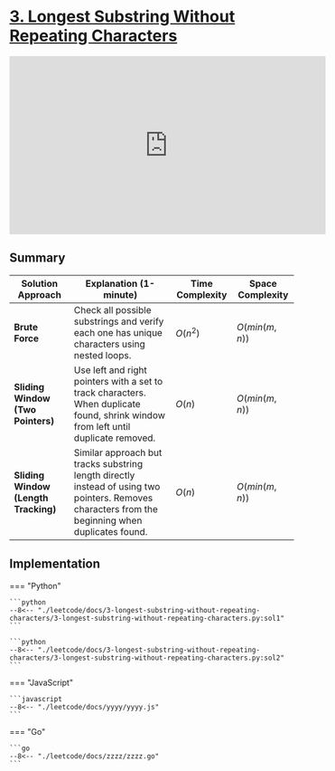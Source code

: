 # [3. Longest Substring Without Repeating Characters](https://leetcode.com/problems/longest-substring-without-repeating-characters/description/)

<iframe width="560" height="315" src="https://www.youtube.com/embed/wiGpQwVHdE0?si=xhVkXkmf8a7zAcFy" title="YouTube video player" frameborder="0" allow="accelerometer; autoplay; clipboard-write; encrypted-media; gyroscope; picture-in-picture; web-share" referrerpolicy="strict-origin-when-cross-origin" allowfullscreen></iframe>

## Summary

| **Solution Approach** | **Explanation (1-minute)** | **Time Complexity** | **Space Complexity** |
| --------------------- | -------------------------- | ------------------- | -------------------- |
| **Brute Force** | Check all possible substrings and verify each one has unique characters using nested loops. | $O(n^2)$ | $O(min(m,n))$ |
| **Sliding Window (Two Pointers)** | Use left and right pointers with a set to track characters. When duplicate found, shrink window from left until duplicate removed. | $O(n)$ | $O(min(m,n))$ |
| **Sliding Window (Length Tracking)** | Similar approach but tracks substring length directly instead of using two pointers. Removes characters from the beginning when duplicates found. | $O(n)$ | $O(min(m,n))$ |


## Implementation

=== "Python"

    ```python
    --8<-- "./leetcode/docs/3-longest-substring-without-repeating-characters/3-longest-substring-without-repeating-characters.py:sol1"
    ```

    ```python
    --8<-- "./leetcode/docs/3-longest-substring-without-repeating-characters/3-longest-substring-without-repeating-characters.py:sol2"
    ```

=== "JavaScript"

    ```javascript
    --8<-- "./leetcode/docs/yyyy/yyyy.js"
    ```

=== "Go"

    ```go
    --8<-- "./leetcode/docs/zzzz/zzzz.go"
    ```
